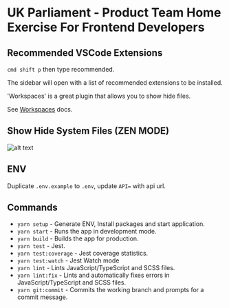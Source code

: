 # UK Parliament - Product Team Home Exercise For Frontend Developers

## Recommended VSCode Extensions

`cmd shift p` then type recommended.

The sidebar will open with a list of recommended extensions to be installed.

'Workspaces' is a great plugin that allows you to show hide files.

See [Workspaces](https://marketplace.visualstudio.com/items?itemName=Fooxly.workspace) docs.

## Show Hide System Files (ZEN MODE)

![alt text](https://assets.fooxly.com/extensions/workspace/example.gif)

## ENV

Duplicate `.env.example` to `.env`, update `API=` with api url.

## Commands

- `yarn setup` - Generate ENV, Install packages and start application.
- `yarn start` - Runs the app in development mode.
- `yarn build` - Builds the app for production.
- `yarn test` - Jest.
- `yarn test:coverage` - Jest coverage statistics.
- `yarn test:watch` - Jest Watch mode
- `yarn lint` - Lints JavaScript/TypeScript and SCSS files.
- `yarn lint:fix` - Lints and automatically fixes errors in JavaScript/TypeScript and SCSS files.
- `yarn git:commit` - Commits the working branch and prompts for a commit message.
